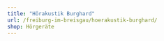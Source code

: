 ```yaml
---
title: "Hörakustik Burghard"
url: /freiburg-im-breisgau/hoerakustik-burghard/
shop: Hörgeräte
---
```

